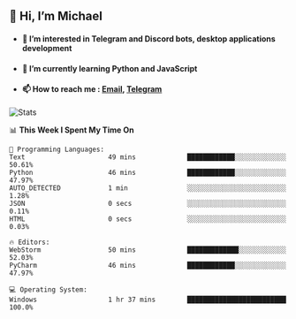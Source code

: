## 👋 Hi, I’m Michael
- #### 👀 I’m interested in Telegram and Discord bots, desktop applications development
- #### 🌱 I’m currently learning Python and JavaScript
- #### 📫 How to reach me : [Email](mailto:misha@kurapov.ru), [Telegram](https://t.me/mickr7)

![Stats](https://github-readme-stats.vercel.app/api?username=krpff&show_icons=true&theme=github_dark&hide_border=true&hide=issues&count_private=true&layout=compact)


<!--START_SECTION:waka-->
📊 **This Week I Spent My Time On** 

```text
💬 Programming Languages: 
Text                     49 mins             ████████████░░░░░░░░░░░░░   50.61% 
Python                   46 mins             ████████████░░░░░░░░░░░░░   47.97% 
AUTO_DETECTED            1 min               ░░░░░░░░░░░░░░░░░░░░░░░░░   1.28% 
JSON                     0 secs              ░░░░░░░░░░░░░░░░░░░░░░░░░   0.11% 
HTML                     0 secs              ░░░░░░░░░░░░░░░░░░░░░░░░░   0.03%

🔥 Editors: 
WebStorm                 50 mins             █████████████░░░░░░░░░░░░   52.03% 
PyCharm                  46 mins             ████████████░░░░░░░░░░░░░   47.97%

💻 Operating System: 
Windows                  1 hr 37 mins        █████████████████████████   100.0%

```


<!--END_SECTION:waka-->
